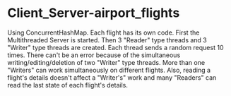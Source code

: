 # Client_Server-airport_flights
Using ConcurrentHashMap.
Each flight has its own code. First the Multithreaded Server is started.
Then 3 "Reader" type threads and 3 "Writer" type threads are created. Each thread sends a random request 10 times. 
There can't be an error because of the simultaneous writing/editing/deletion of two "Writer" type threads. More than one "Writers" can work simultaneously on different flights. Also, reading a flight's details doesn't affect a "Writer's" work and many "Readers" can read the last state of each flight's details. 
